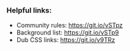 ### Helpful links:
* Community rules: https://git.io/vSTpz
* Background list: https://git.io/vSTp9
* Dub CSS links: https://git.io/v9TRz
